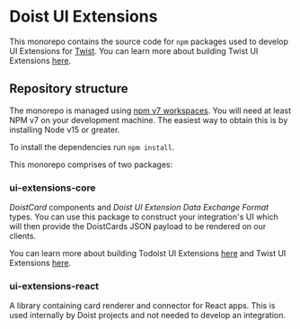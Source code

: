 # Doist UI Extensions

This monorepo contains the source code for `npm` packages used to develop UI Extensions for [Twist](https://twist.com). You can learn more about building Twist UI Extensions [here](https://developer.twist.com/ui-extensions).

## Repository structure

The monorepo is managed using [npm v7 workspaces](https://docs.npmjs.com/cli/v7/using-npm/workspaces). You will need at least NPM v7 on your development machine. The easiest way to obtain this is by installing Node v15 or greater.

To install the dependencies run `npm install`.

This monorepo comprises of two packages:

### ui-extensions-core

_DoistCard_ components and _Doist UI Extension Data Exchange Format_ types. You can use this package to construct your integration's UI which will then provide the DoistCards JSON payload to be rendered on our clients.

You can learn more about building Todoist UI Extensions [here](https://developer.todoist.com/ui-extensions) and Twist UI Extensions [here](https://developer.twist.com/ui-extensions).

### ui-extensions-react

A library containing card renderer and connector for React apps. This is used internally by Doist projects and not needed to develop an integration.
